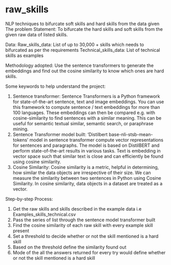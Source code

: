 # raw_skills
NLP techniques to bifurcate soft skills and hard skills from the data given
The problem Statement:
To bifurcate the hard skills and soft skills from the given raw data of listed skills.

Data:
Raw_skills_data: List of up to 30,000 + skills which needs to bifurcated as per the requirements
Technical_skills_data: List of technical skills as examples

Methodology adopted:
Use the sentence transformers to generate the embeddings and find out the cosine similarity to know which ones are hard skills.

Some keywords to help understand the project:
1. Sentence transformer: Sentence Transformers is a Python framework for state-of-the-art sentence, text and image embeddings. You can use this framework to compute sentence / text embeddings for more than 100 languages. These embeddings can then be compared e.g. with cosine-similarity to find sentences with a similar meaning. This can be useful for semantic textual similar, semantic search, or paraphrase mining.
2. Sentence Transformer model built: ‘Distilbert base-nli-stsb-mean-tokens’ model in sentence transformer compute vector representations for sentences and paragraphs. The model is based on DistilBERT and perform state-of-the-art results in various tasks. Text is embedding in vector space such that similar text is close and can efficiently be found using cosine similarity.
3. Cosine Similarity: Cosine similarity is a metric, helpful in determining, how similar the data objects are irrespective of their size. We can measure the similarity between two sentences in Python using Cosine Similarity. In cosine similarity, data objects in a dataset are treated as a vector.

Step-by-step Process:
1. Get the raw skills and skills described in the example data i.e Examples_skills_technical.csv
2. Pass the series of list through the sentence model transformer built
3. Find the cosine similarity of each raw skill with every example skill present 
4. Set a threshold to decide whether or not the skill mentioned is a hard skill 
5. Based on the threshold define the similarity found out 
6. Mode of the all the answers returned for every try would define whether or not the skill mentioned is a hard skill

